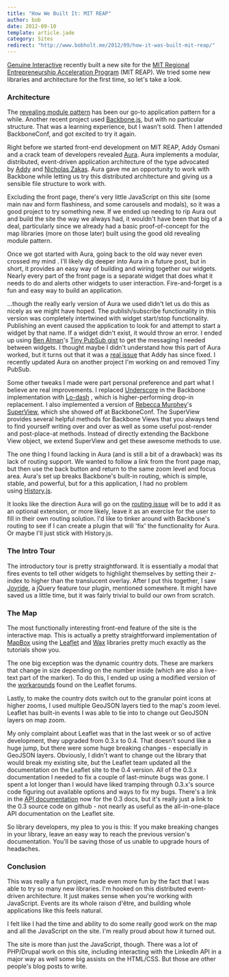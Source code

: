 ```yaml
---
title: "How We Built It: MIT REAP"
author: bob
date: 2012-09-10
template: article.jade
category: Sites
redirect: "http://www.bobholt.me/2012/09/how-it-was-built-mit-reap/"
---
```


<a title="Genuine Interactive" href="http://www.genuineinteractive.com/">Genuine Interactive</a> recently built a new site for the <a title="MIT REAP" href="http://reap.mit.edu/">MIT Regional Entrepreneurship Acceleration Program</a> (MIT REAP). We tried some new libraries and architecture for the first time, so let's take a look.

<span class="more"></span>

<h3>Architecture</h3>

<a href="http://www.bobholt.me/wp-content/uploads/2012/09/filestructure-e1347411581830.jpg"><img class="alignright size-full wp-image-112" title="MIT REAP JavaScript File Structure" src="http://www.bobholt.me/wp-content/uploads/2012/09/filestructure-e1347411581830.jpg" alt="" style="max-height: 456px; float: right; max-width: 177px;" /></a>The <a title="Using the Revealing Module Pattern" href="http://www.bobholt.me/2012/08/using-the-revealing-module-pattern/">revealing module pattern</a> has been our go-to application pattern for a while. Another recent project used <a href="http://backbonejs.org/">Backbone.js</a>, but with no particular structure. That was a learning experience, but I wasn't sold. Then I attended BackboneConf, and got excited to try it again.

Right before we started front-end development on MIT REAP, Addy Osmani and a crack team of developers revealed <a title="Aura" href="http://addyosmani.github.com/aura/">Aura</a>. Aura implements a modular, distributed, event-driven application architecture of the type advocated by <a title="Addy Osmani: Patterns For Large-Scale JavaScript Application Architecture" href="http://addyosmani.com/largescalejavascript/">Addy</a> and <a title="Nicholas Zakas: Scalable JavaScript Application Architecture" href="http://www.slideshare.net/nzakas/scalable-javascript-application-architecture">Nicholas Zakas</a>. Aura gave me an opportunity to work with Backbone while letting us try this distributed architecture and giving us a sensible file structure to work with.

Excluding the front page, there's very little JavaScript on this site (some main nav and form flashiness, and some carousels and modals), so it was a good project to try something new. If we ended up needing to rip Aura out and build the site the way we always had, it wouldn't have been that big of a deal, particularly since we already had a basic proof-of-concept for the map libraries (more on those later) built using the good old revealing module pattern.

Once we got started with Aura, going back to the old way never even crossed my mind . I'll likely dig deeper into Aura in a future post, but in short, it provides an easy way of building and wiring together our widgets. Nearly every part of the front page is a separate widget that does what it needs to do and alerts other widgets to user interaction. Fire-and-forget is a fun and easy way to build an application.

…though the really early version of Aura we used didn't let us do this as nicely as we might have hoped. The publish/subscribe functionality in this version was completely intertwined with widget start/stop functionality. Publishing an event caused the application to look for and attempt to start a widget by that name. If a widget didn't exist, it would throw an error. I ended up using <a title="Ben Alman" href="http://benalman.com/">Ben Alman</a>'s <a title="Ben Alman: Tiny PubSub" href="https://gist.github.com/661855">Tiny PubSub gist</a> to get the messaging I needed between widgets. I thought maybe I didn't understand how this part of Aura worked, but it turns out that it was a <a title="Aura Issue #23" href="https://github.com/addyosmani/aura/issues/23">real issue</a> that Addy has since fixed. I recently updated Aura on another project I'm working on and removed Tiny PubSub.

Some other tweaks I made were part personal preference and part what I believe are real improvements. I replaced <a title="Underscore" href="http://documentcloud.github.com/underscore/">Underscore</a> in the Backbone implementation with <a title="Lo-Dash" href="https://github.com/bestiejs/lodash">Lo-dash</a> , which is higher-performing drop-in replacement. I also implemented a version of <a title="Rebecca Murphey" href="http://rmurphey.com/">Rebecca Murphey</a>'s <a title="Rebecca Murphey: SuperView" href="https://github.com/rmurphey/srchr-demo/blob/master/app/views/base.js">SuperView</a>, which she showed off at BackboneConf. The SuperView provides several helpful methods for Backbone Views that you always tend to find yourself writing over and over as well as some useful post-render and post-place-at methods. Instead of directly extending the Backbone View object, we extend SuperView and get these awesome methods to use.

The one thing I found lacking in Aura (and is still a bit of a drawback) was its lack of routing support. We wanted to follow a link from the front page map, but then use the back button and return to the same zoom level and focus area. Aura's set up breaks Backbone's built-in routing, which is simple, stable, and powerful, but for a this application, I had no problem using <a title="History.js" href="https://github.com/balupton/History.js/">History.js</a>.

It looks like the direction Aura will go on the <a title="Aura Issue 93: Route events" href="https://github.com/addyosmani/aura/issues/93">routing issue</a> will be to add it as an optional extension, or more likely, leave it as an exercise for the user to fill in their own routing solution. I'd like to tinker around with Backbone's routing to see if I can create a plugin that will 'fix' the functionality for Aura. Or maybe I'll just stick with History.js.

<h3>The Intro Tour</h3>

<a href="http://www.bobholt.me/wp-content/uploads/2012/09/tour.jpg"><img class="alignright size-medium wp-image-116" title="MIT REAP Map Tour" src="http://www.bobholt.me/wp-content/uploads/2012/09/tour-260x147.jpg" alt="" style="float: right; max-width: 260px; max-height:147px;" /></a>The introductory tour is pretty straightforward. It is essentially a modal that fires events to tell other widgets to highlight themselves by setting their z-index to higher than the translucent overlay. After I put this together, I saw <a title="Joyride: jQuery Tour Plugin" href="http://www.zurb.com/playground/jquery-joyride-feature-tour-plugin">Joyride</a>, a jQuery feature tour plugin, mentioned somewhere. It might have saved us a little time, but it was fairly trivial to build our own from scratch.

<h3>The Map</h3>

<a href="http://www.bobholt.me/wp-content/uploads/2012/09/map.jpg"><img class="alignright size-medium wp-image-120" title="map" src="http://www.bobholt.me/wp-content/uploads/2012/09/map-260x147.jpg" alt="" style="float: right; max-width: 260px; max-height: 147px;" /></a>The most functionally interesting front-end feature of the site is the interactive map. This is actually a pretty straightforward implementation of <a title="MapBox" href="http://mapbox.com/">MapBox</a> using the <a title="Leaflet" href="http://leaflet.cloudmade.com/">Leaflet</a> and <a title="MapBox Wax" href="http://mapbox.com/wax/">Wax</a> libraries pretty much exactly as the tutorials show you.

The one big exception was the dynamic country dots. These are markers that change in size depending on the number inside (which are also a live-text part of the marker). To do this, I ended up using a modified version of the <a title="Workarounds for live text in Leaflet markers" href="http://leaflet.uservoice.com/forums/150880-ideas-and-suggestions-for-leaflet/suggestions/2720350-number-the-markers">workarounds</a> found on the Leaflet forums.

Lastly, to make the country dots switch out to the granular point icons at higher zooms, I used multiple GeoJSON layers tied to the map's zoom level. Leaflet has built-in events I was able to tie into to change out GeoJSON layers on map zoom.

My only complaint about Leaflet was that in the last week or so of active development, they upgraded from 0.3.x to 0.4. That doesn't sound like a huge jump, but there were some huge breaking changes - especially in GeoJSON layers. Obviously, I didn't want to change out the library that would break my existing site, but the Leaflet team updated all the documentation on the Leaflet site to the 0.4 version. All of the 0.3.x documentation I needed to fix a couple of last-minute bugs was gone. I spent a lot longer than I would have liked tramping through 0.3.x's source code figuring out available options and ways to fix my bugs. There's a link in the <a title="Leaflet API Documentation" href="http://leaflet.cloudmade.com/reference.html">API documentation</a> now for the 0.3 docs, but it's really just a link to the 0.3 source code on github - not nearly as useful as the all-in-one-place API documentation on the Leaflet site.

So library developers, my plea to you is this: If you make breaking changes in your library, leave an easy way to reach the previous version's documentation. You'll be saving those of us unable to upgrade hours of headaches.

<h3>Conclusion</h3>

This was really a fun project, made even more fun by the fact that I was able to try so many new libraries. I'm hooked on this distributed event-driven architecture. It just makes sense when you're working with JavaScript. Events are its whole raison d'être, and building whole applications like this feels natural.

I felt like I had the time and ability to do some really good work on the map and all the JavaScript on the site. I'm really proud about how it turned out.

The site is more than just the JavaScript, though. There was a lot of PHP/Drupal work on this site, including interacting with the LinkedIn API in a major way as well some big assists on the HTML/CSS. But those are other people's blog posts to write.